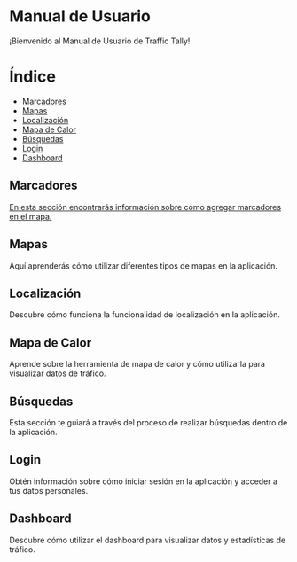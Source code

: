 # Manual de Usuario

¡Bienvenido al Manual de Usuario de Traffic Tally!

# Índice

- [Marcadores](marker.md)
- [Mapas](#mapas)
- [Localización](#localización)
- [Mapa de Calor](#mapa-de-calor)
- [Búsquedas](#búsquedas)
- [Login](#login)
- [Dashboard](#dashboard)

## Marcadores

[En esta sección encontrarás información sobre cómo agregar marcadores en el mapa.](marker.md)


## Mapas

Aquí aprenderás cómo utilizar diferentes tipos de mapas en la aplicación.

## Localización

Descubre cómo funciona la funcionalidad de localización en la aplicación.

## Mapa de Calor

Aprende sobre la herramienta de mapa de calor y cómo utilizarla para visualizar datos de tráfico.

## Búsquedas

Esta sección te guiará a través del proceso de realizar búsquedas dentro de la aplicación.

## Login

Obtén información sobre cómo iniciar sesión en la aplicación y acceder a tus datos personales.

## Dashboard

Descubre cómo utilizar el dashboard para visualizar datos y estadísticas de tráfico.

